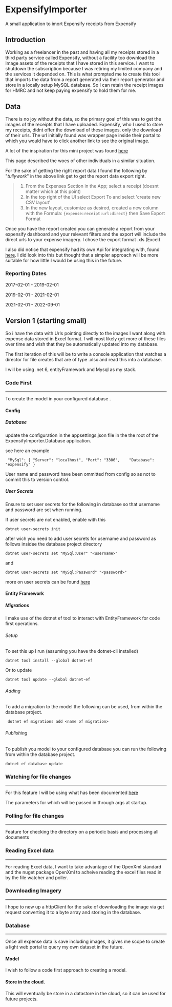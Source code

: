 # ExpensifyImporter

A small application to imort Expensify receipts from Expensify

## Introduction

Working as a freelancer in the past and having all my receipts stored in a third party service called Expensify, without a facility 
too download the Image assets of the receipts that I have stored in this service. I want to shutdown the subscription because I was retiring my limited 
company and the services it depended on. This is what prompted me to create this tool that 
imports the data from a report generated via their report generator and store in a locally setup MySQL database.
So I can retain the receipt images for HMRC and not keep paying expensify to hold them for me.

## Data

There is no joy without the data, so the primary goal of this was to get the images of the receipts that I have uploaded.
Expensify, who I used to store my receipts, didnt offer the download of these images, only the download of their urls.
The url initially found was wrapper page inside their portal to which you would have to click another link to see the original image.

A lot of the inspiration for this mini project was found [here](https://community.expensify.com/discussion/3531/how-do-i-export-download-actual-images-of-receipts-for-document-support-storage)

This page described the woes of other individuals in a similar situation.

For the sake of getting the right report data I found the following by "*tullywork*" in the above link get to get the report data export right.

>1) From the Expenses Section in the App; select a receipt (doesnt matter which at this point)
>2) In the top right of the UI select Export To and select 'create new CSV layout'
>3) In the new layout, customize as desired, created a new column with the Formula: `{expense:receipt:url:direct}` then Save Export Format


Once you have the report created you can generate a report from your expensify dashboard and your relevant filters and the export will include
the direct urls to your expense imagery.
I chose the export format .xls (Excel)

I also did notice that expensify had its own Api for integrating with, found [here](https://integrations.expensify.com/Integration-Server/doc/#report-exporter).
I did look into this but thought that a simpler approach will be more suitable for how little I would be using this in the future.

### Reporting Dates
2017-02-01 - 2019-02-01

2019-02-01 - 2021-02-01

2021-02-01 - 2022-09-01

## Version 1 (starting small)

So i have the data with Urls pointing directly to the images I want along with expense data stored in Excel format.
I will most likely get more of these files over time and wish that they be automatically updated into my database.

The first iteration of this will be to write a console application that watches a director for file creates that are of type
.xlsx and read this into a database.

I will be using .net 6, entityFramework and Mysql as my stack.

### Code First
---
To create the model in your configured database .

#### Config

##### Database
update the configuration in the appsettings.json file in the the root of the  ExpensifyImporter.Database application.

see here an example

`  "MySql": {
    "Server": "localhost",
    "Port": "3306",    "Database": "expensify"
   }
`

User name and password have been ommitted from config so as not to commit this to version control.

##### User Secrets

Ensure to set user secrets for the following in database so that username and password are set when running.

If user secrets are not enabled, enable with this

`dotnet user-secrets init`     

after wich you need to add user secrets for username and password as follows insidee the database project  directory

` dotnet user-secrets set "MySql:User" "<username>"
` 

and

` dotnet user-secrets set "MySql:Password" "<password>"
` 

more on user secrets can be found [here](https://docs.microsoft.com/en-us/aspnet/core/security/app-secrets?view=aspnetcore-6.0&tabs=windows)

#### Entity Framework

##### Migrations

I make use of the dotnet ef tool to interact with EntityFramework for code first operations.

###### Setup

To set this up I run (assuming you have the dotnet-cli installed)

`dotnet tool install --global dotnet-ef`

Or to update

`dotnet tool update --global dotnet-ef `


###### Adding
To add a migration to the model the following can be used, from within the database project.

` dotnet ef migrations add <name of migration>`

###### Publishing

To publish you model to your configured database you can  run the following from within the database project.

`dotnet ef database update `


### Watching for file changes
---
For  this feature I will be using what has been documented [here](https://docs.microsoft.com/en-us/dotnet/api/system.io.filesystemwatcher?view=net-6.0)

The parameters for which will be passed in through args at startup.


### Polling for file changes
---
Feature for checking the directory on a periodic basis and processing all documents



### Reading Excel data
---
For reading Excel data, I want to take advantage of the OpenXml standard and the nuget package OpenXml to acheive reading
the excel files read in by the file watcher and poller.


### Downloading Imagery
---
I hope to new up a httpClient for the sake of downloading the image via get request converting it to a byte array and storing in the database.

### Database 
---

Once all expense data is save including images, it gives me scope to create a light web portal to query my own dataset in the future.

#### Model

I wish to follow a code first approach to creating a model. 


#### Store in the cloud.

This will eventually be store in a datastore in the cloud, so it can be used for future projects.


